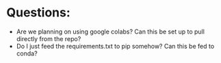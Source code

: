 # Questions:
- Are we planning on using google colabs?  Can this be set up to pull directly from the repo?
- Do I just feed the requirements.txt to pip somehow?  Can this be fed to conda?

